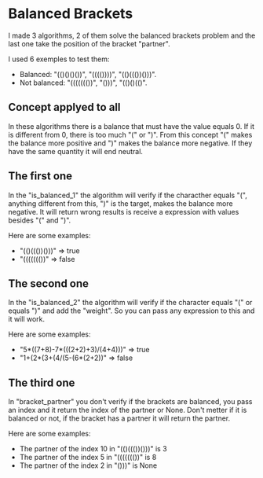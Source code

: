 # Balanced Brackets
I made 3 algorithms, 2 of them solve the balanced brackets problem and the last one take the position of the bracket "partner".

I used 6 exemples to test them:
 - Balanced: "(()()()())", "(((())))", "(()((())()))".
 - Not balanced: "((((((())", "()))", "(()()(()".

## Concept applyed to all
In these algorithms there is a balance that must have the value equals 0. If it is different from 0, there is too much "(" or ")".
From this concept "(" makes the balance more positive and ")" makes the balance more negative. If they have the same quantity it will end neutral.

## The first one
In the "is_balanced_1" the algorithm will verify if the characther equals "(", anything different from this, ")" is the target, makes the balance more negative.
It will return wrong results is receive a expression with values besides "(" and ")".

Here are some examples:
- "(()((())()))" => true
- "((((((())" => false

## The second one
In the "is_balanced_2" the algorithm will verify if the character equals "(" or equals ")" and add the "weight".
So you can pass any expression to this and it will work.

Here are some examples:
- "5*((7+8)-7*(((2+2)+3)/(4+4)))" => true
- "1+(2*(3+(4/(5-(6*(2+2))" => false

## The third one
In "bracket_partner" you don't verify if the brackets are balanced, you pass an index and it return the index of the partner or None.
Don't metter if it is balanced or not, if the bracket has a partner it will return the partner.

Here are some examples:
- The partner of the index 10 in "(()((())()))" is 3
- The partner of the index 5 in "((((((())" is 8
- The partner of the index 2 in "()))" is None
